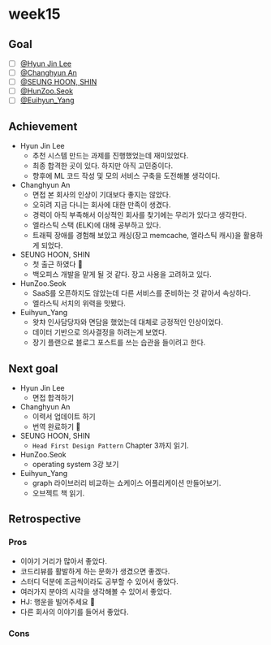 # week15

## Goal

- [ ] [@Hyun Jin Lee](https://github.com/HyunTruth)
- [ ] [@Changhyun An](https://github.com/achooan)
- [ ] [@SEUNG HOON, SHIN](https://github.com/newinh)
- [ ] [@HunZoo.Seok](https://github.com/zooozoo)
- [ ] [@Euihyun_Yang](https://github.com/noahluftyang)

## Achievement

- Hyun Jin Lee
  - 추천 시스템 만드는 과제를 진행했었는데 재미있었다.
  - 최종 합격한 곳이 있다. 하지만 아직 고민중이다.
  - 향후에 ML 코드 작성 및 모의 서비스 구축을 도전해볼 생각이다.
- Changhyun An
  - 면접 본 회사의 인상이 기대보다 좋지는 않았다.
  - 오히려 지금 다니는 회사에 대한 만족이 생겼다.
  - 경력이 아직 부족해서 이상적인 회사를 찾기에는 무리가 있다고 생각한다.
  - 엘라스틱 스택 (ELK)에 대해 공부하고 있다.
  - 트래픽 장애를 경험해 보았고 캐싱(장고 memcache, 엘라스틱 캐시)을 활용하게 되었다.
- SEUNG HOON, SHIN
  - 첫 출근 하였다 :tada:
  - 백오피스 개발을 맡게 될 것 같다. 장고 사용을 고려하고 있다.
- HunZoo.Seok
  - SaaS를 오픈하지도 않았는데 다른 서비스를 준비하는 것 같아서 속상하다.
  - 엘라스틱 서치의 위력을 맛봤다.
- Euihyun_Yang
  - 왓챠 인사담당자와 면담을 했었는데 대체로 긍정적인 인상이었다.
  - 데이터 기반으로 의사결정을 하려는게 보였다.
  - 장기 플랜으로 블로그 포스트를 쓰는 습관을 들이려고 한다.

## Next goal

- Hyun Jin Lee
  - 면접 합격하기
- Changhyun An
  - 이력서 업데이트 하기
  - 번역 완료하기 :star2:
- SEUNG HOON, SHIN
  - `Head First Design Pattern` Chapter 3까지 읽기.
- HunZoo.Seok
  - operating system 3강 보기
- Euihyun_Yang
  - graph 라이브러리 비교하는 쇼케이스 어플리케이션 만들어보기.
  - 오브젝트 책 읽기.

## Retrospective

### Pros

- 이야기 거리가 많아서 좋았다.
- 코드리뷰를 활발하게 하는 문화가 생겼으면 좋겠다.
- 스터디 덕분에 조금씩이라도 공부할 수 있어서 좋았다.
- 여러가지 분야의 시각을 생각해볼 수 있어서 좋았다.
- HJ: 행운을 빌어주세요 :100:
- 다른 회사의 이야기를 들어서 좋았다.

### Cons
